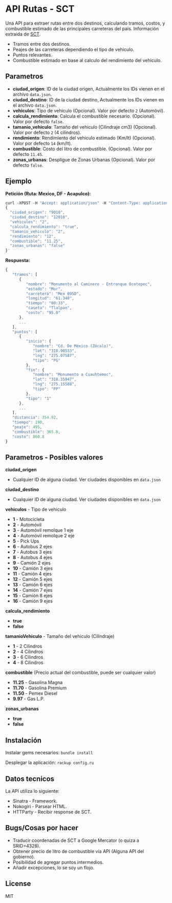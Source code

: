 API Rutas - SCT
=========

Una API para extraer rutas entre dos destinos, calculando tramos, costos, y combustible estimado de las principales carreteras del pais. Información extraida de [SCT].

  - Tramos entre dos destinos.
  - Peajes de las carreteras dependiendo el tipo de vehiculo.
  - Puntos relevantes. 
  - Combustible estimado en base al calculo del rendimiento del vehiculo.

Parametros
-
  - **ciudad_origen**: ID de la ciudad origen, Actualmente los IDs vienen en el archivo ```data.json```.
  - **ciudad_destino**: ID de la ciudad destino, Actualmente los IDs vienen en el archivo ```data.json```.
  - **vehiculos**: Tipo de vehiculo (Opcional). Valor por defecto ```2``` (Automóvil).
  - **calcula_rendimiento**: Calcula el combustible necesario. (Opcional). Valor por defecto ```false```.
  - **tamanio_vehiculo**: Tamaño del vehiculo (Cilindraje cm3) (Opcional). Valor por defecto ```2``` (4 cilindros).
  - **rendimiento**: Rendimiento del vehiculo estimado (Km/lt) (Opcional). Valor por defecto ```14``` (km/lt).
  - **combustible**: Costo del litro de combustible. (Opcional). Valor por defecto ```11.45```.
  - **zonas_urbanas**: Despligue de Zonas Urbanas (Opcional). Valor por defecto ```false```.

Ejemplo
-
**Petición (Ruta: Mexico, DF - Acapulco):**
```js
curl -XPOST -H "Accept: application/json" -H "Content-Type: application/json" "http://0.0.0.0:9292/rutas" -d '
{
  "ciudad_origen": "9010",
  "ciudad_destino": "12010",
  "vehiculos": "2",
  "calcula_rendimiento": "true",
  "tamanio_vehiculo": "2",
  "rendimiento": "12",
  "combustible": "11.25",
  "zonas_urbanas": "false"
}'
```

**Respuesta:**
```js
{
   "tramos": [
      {
         "nombre": "Monumento al Caminero - Entronque Ocotepec",
         "estado": "Mor",
         "carretera": "Mex 095D",
         "longitud": "61.340",
         "tiempo": "00:33",
         "caseta": "Tlalpan",
         "costo": "95.0"
      },
      ...
   ],
   "puntos": [
      {
         "inicio": {
            "nombre": "Cd. De México (Zócalo)",
            "lat": "318.90533",
            "lng": "275.07587",
            "tipo": "PG"
         },
         "fin": {
            "nombre": "Monumento a Cuauhtémoc",
            "lat": "318.35947",
            "lng": "275.15588",
            "tipo": "PP"
         },
         "tipo": "1"
      },
      ...
   ],
   "distancia": 354.92,
   "tiempo": 190,
   "peaje": 495,
   "combustible": 365.8,
   "costo": 860.8
}
```

Parametros - Posibles valores
-

**ciudad_origen**

 - Cualquier ID de alguna ciudad. Ver ciudades disponibles en ```data.json```

**ciudad_destino**

 - Cualquier ID de alguna ciudad. Ver ciudades disponibles en ```data.json```

**vehiculos** - Tipo de vehiculo

  - **1** - Motocicleta
  - **2** - Automóvil
  - **3** - Automóvil remolque 1 eje
  - **4** - Automóvil remolque 2 eje
  - **5** - Pick Ups
  - **6** - Autobus 2 ejes
  - **7** - Autobus 3 ejes
  - **8** - Autobus 4 ejes
  - **9** - Camión 2 ejes
  - **10** - Camión 3 ejes
  - **11** - Camión 4 ejes
  - **12** - Camión 5 ejes
  - **13** - Camión 6 ejes
  - **14** - Camión 7 ejes
  - **15** - Camión 8 ejes
  - **16** - Camión 9 ejes

**calcula_rendimiento**

  - **true**
  - **false**

**tamanioVehiculo** - Tamaño del vehiculo (Cilindraje)

  - **1** - 2 Cilindros
  - **2** - 4 Cilindros
  - **3** - 6 Cilindros
  - **4** - 8 Cilindros


**combustible** (Precio actual del combustible, puede ser cualquier valor)

  - **11.25** - Gasolina Magna
  - **11.70** - Gasolina Premium
  - **11.50** - Pemex Diesel
  - **9.97** - Gas L.P.

**zonas_urbanas**

  - **true**
  - **false**

Instalación
-

Instalar gems necesarios:
```bundle install```

Desplegar la aplicación:
```rackup config.ru```

Datos tecnicos
-----------

La API utiliza lo siguiente:
  
  - Sinatra - Framework.
  - Nokogiri - Parsear HTML.
  - HTTParty - Recibir response de SCT.

Bugs/Cosas por hacer
-----------

  - Traducir coordenadas de SCT a Google Mercator (o quiza a SRID=4326).
  - Obtener precio de litro de combustible via API (Alguna API del gobierno).
  - Posibilidad de agregar puntos intermedios.
  - Añadir excepciones, lo se soy un flojo.

License
-

MIT

  [SCT]: http://aplicaciones4.sct.gob.mx/sibuac_internet/ControllerUI?action=cmdEscogeRuta